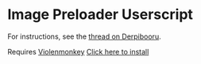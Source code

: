 # Image Preloader Userscript

For instructions, see the [thread on Derpibooru](https://derpibooru.org/forums/meta/topics/userscript-markers-derpibooru-image-preloader).

Requires [Violenmonkey](https://violentmonkey.github.io/)
[Click here to install](https://github.com/marktaiwan/Derpibooru-Image-Preloader/raw/master/derpibooru-image-preload.user.js)
